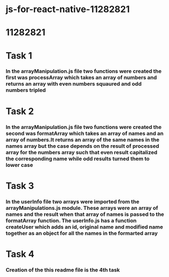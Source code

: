 # js-for-react-native-11282821

# 11282821

# Task 1
### In the arrayManipulation.js file two functions were created the first was processArray which takes an array of numbers and returns an array with even numbers squaured and odd numbers tripled 

# Task 2
### In the arrayManipulation.js file two functions were created the second was formatArray which takes an array of names and an array of numbers.It returns an array of the same names in the names array but the case depends on the result of processed array for the numbers array such that even result capitalized the corresponding name while odd results turned them to lower case 

# Task 3
### In the userInfo file two arrays were imported from the arrayManipulations.js module. These arrays were an array of names and the result when that array of names is passed to the formatArray function. The userInfo.js has a function createUser which adds an id, original name and modified name together as an object for all the names in the formarted array

# Task 4
### Creation of the this readme file is the 4th task 